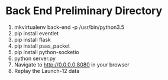 # Back End Preliminary Directory
1. mkvirtualenv back-end -p /usr/bin/python3.5
2. pip install eventlet
3. pip install flask
4. pip install psas_packet
5. pip install python-socketio
6. python server.py
7. Navigate to http://0.0.0.0:8080 in your browser
8. Replay the Launch-12 data
